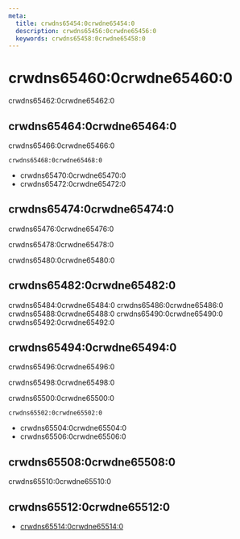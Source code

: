 ```yaml
---
meta:
  title: crwdns65454:0crwdne65454:0
  description: crwdns65456:0crwdne65456:0
  keywords: crwdns65458:0crwdne65458:0
---
```


# crwdns65460:0crwdne65460:0
crwdns65462:0crwdne65462:0

<entry-ad />

## crwdns65464:0crwdne65464:0
crwdns65466:0crwdne65466:0

`crwdns65468:0crwdne65468:0`
- crwdns65470:0crwdne65470:0
- crwdns65472:0crwdne65472:0


## crwdns65474:0crwdne65474:0
crwdns65476:0crwdne65476:0

  crwdns65478:0crwdne65478:0

  crwdns65480:0crwdne65480:0

## crwdns65482:0crwdne65482:0
crwdns65484:0crwdne65484:0
<alert type="success">crwdns65486:0crwdne65486:0</alert>
<alert type="info">crwdns65488:0crwdne65488:0</alert>
<alert type="warning">crwdns65490:0crwdne65490:0</alert>
<alert type="error">crwdns65492:0crwdne65492:0</alert>

## crwdns65494:0crwdne65494:0
crwdns65496:0crwdne65496:0

  crwdns65498:0crwdne65498:0

  crwdns65500:0crwdne65500:0

  `crwdns65502:0crwdne65502:0`
  - crwdns65504:0crwdne65504:0
  - crwdns65506:0crwdne65506:0

## crwdns65508:0crwdne65508:0
crwdns65510:0crwdne65510:0

## crwdns65512:0crwdne65512:0
  - [crwdns65514:0crwdne65514:0]()

<doc-footer />
